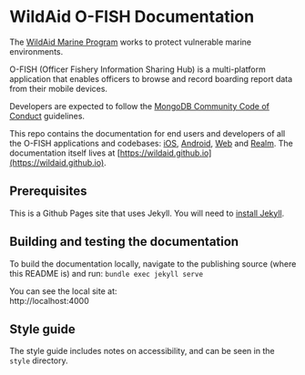 # WildAid O-FISH Documentation
  
The [WildAid Marine Program](https://marine.wildaid.org/) works to protect vulnerable marine environments.

O-FISH (Officer Fishery Information Sharing Hub) is a multi-platform application that enables officers to browse and record boarding report data from their mobile devices.

Developers are expected to follow the <A HREF="https://www.mongodb.com/community-code-of-conduct">MongoDB Community Code of Conduct</A> guidelines.

This repo contains the documentation for end users and developers of all the O-FISH applications and codebases: [iOS](https://github.com/WildAid/o-fish-ios), [Android](https://github.com/WildAid/o-fish-android), [Web](https://github.com/WildAid/o-fish-web) and [Realm](https://github.com/WildAid/o-fish-realm). The documentation itself lives at [https://wildaid.github.io](https://wildaid.github.io).

## Prerequisites

This is a Github Pages site that uses Jekyll. You will need to [install Jekyll](https://jekyllrb.com/docs/installation/).

## Building and testing the documentation

To build the documentation locally, navigate to the publishing source (where this README is) and run:
`bundle exec jekyll serve`<BR>

You can see the local site at:<BR>
http://localhost:4000<BR>

## Style guide

The style guide includes notes on accessibility, and can be seen in the `style` directory.

